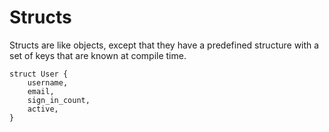 # Structs

Structs are like objects, except that they have a predefined structure with a
set of keys that are known at compile time.

```
struct User {
    username,
    email,
    sign_in_count,
    active,
}
```